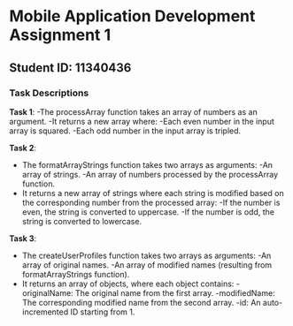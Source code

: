 # Mobile Application Development Assignment 1

## Student ID: 11340436

### Task Descriptions

**Task 1**:
-The processArray function takes an array of numbers as an argument.
-It returns a new array where:
-Each even number in the input array is squared.
-Each odd number in the input array is tripled.

**Task 2**:

- The formatArrayStrings function takes two arrays as arguments:
  -An array of strings.
  -An array of numbers processed by the processArray function.
- It returns a new array of strings where each string is modified based on the corresponding number from the processed array:
  -If the number is even, the string is converted to uppercase.
  -If the number is odd, the string is converted to lowercase.

**Task 3**:

- The createUserProfiles function takes two arrays as arguments:
  -An array of original names.
  -An array of modified names (resulting from formatArrayStrings function).
- It returns an array of objects, where each object contains:
  -originalName: The original name from the first array.
  -modifiedName: The corresponding modified name from the second array.
  -id: An auto-incremented ID starting from 1.
